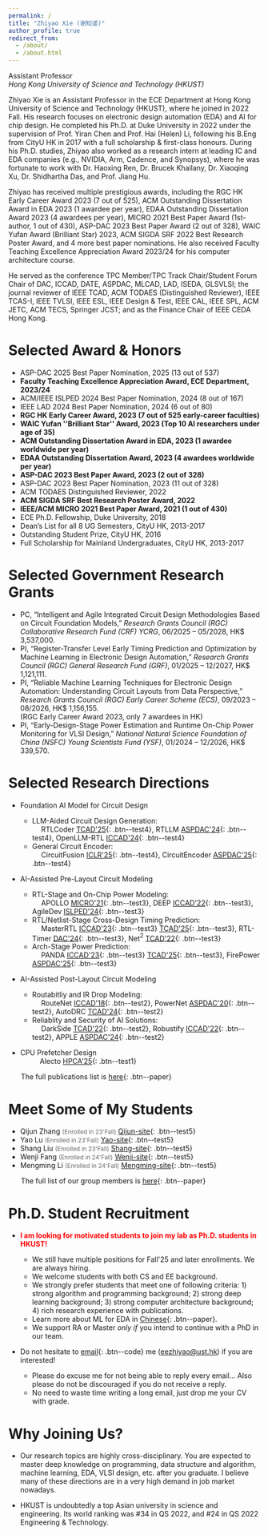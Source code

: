 ```yaml
---
permalink: /
title: "Zhiyao Xie (谢知遥)" 
author_profile: true
redirect_from: 
  - /about/
  - /about.html
---
```


Assistant Professor    
*Hong Kong University of Science and Technology (HKUST)*

Zhiyao Xie is an Assistant Professor in the ECE Department at Hong Kong University of Science and Technology (HKUST), where he joined in 2022 Fall. His research focuses on electronic design automation (EDA) and AI for chip design. He completed his Ph.D. at Duke University in 2022 under the supervision of Prof. Yiran Chen and Prof. Hai (Helen) Li, following his B.Eng from CityU HK in 2017 with a full scholarship & first-class honours. During his Ph.D. studies, Zhiyao also worked as a research intern at leading IC and EDA companies (e.g., NVIDIA, Arm, Cadence, and Synopsys), where he was fortunate to work with Dr. Haoxing Ren, Dr. Brucek Khailany, Dr. Xiaoqing Xu, Dr. Shidhartha Das, and Prof. Jiang Hu.    

Zhiyao has received multiple prestigious awards, including the RGC HK Early Career Award 2023 (7 out of 525), ACM Outstanding Dissertation Award in EDA 2023 (1 awardee per year), EDAA Outstanding Dissertation Award 2023 (4 awardees per year), MICRO 2021 Best Paper Award (1st-author, 1 out of 430), ASP-DAC 2023 Best Paper Award (2 out of 328), WAIC Yufan Award (Brilliant Star) 2023, ACM SIGDA SRF 2022 Best Research Poster Award, and 4 more best paper nominations. He also received Faculty Teaching Excellence Appreciation Award 2023/24 for his computer architecture course.   

He served as the conference TPC Member/TPC Track Chair/Student Forum Chair of DAC, ICCAD, DATE, ASPDAC, MLCAD, LAD, ISEDA, GLSVLSI; the journal reviewer of IEEE TCAD, ACM TODAES (Distinguished Reviewer), IEEE TCAS-I, IEEE TVLSI, IEEE ESL, IEEE Design & Test, IEEE CAL, IEEE SPL, ACM JETC, ACM TECS, Springer JCST; and as the Finance Chair of IEEE CEDA Hong Kong.   


Selected Award & Honors
======
* ASP-DAC 2025 Best Paper Nomination, 2025 (13 out of 537)   
* **Faculty Teaching Excellence Appreciation Award, ECE Department, 2023/24**   
* ACM/IEEE ISLPED 2024 Best Paper Nomination, 2024 (8 out of 167)   
* IEEE LAD 2024 Best Paper Nomination, 2024 (6 out of 80)    
* **RGC HK Early Career Award, 2023 (7 out of 525 early-career faculties)**     
* **WAIC Yufan ''Brilliant Star'' Award, 2023 (Top 10 AI researchers under age of 35)**   
* **ACM Outstanding Dissertation Award in EDA, 2023 (1 awardee worldwide per year)**  
* **EDAA Outstanding Dissertation Award, 2023 (4 awardees worldwide per year)**   
* **ASP-DAC 2023 Best Paper Award, 2023 (2 out of 328)**   
* ASP-DAC 2023 Best Paper Nomination, 2023 (11 out of 328)  
* ACM TODAES Distinguished Reviewer, 2022   
* **ACM SIGDA SRF Best Research Poster Award, 2022**   
* **IEEE/ACM MICRO 2021 Best Paper Award, 2021 (1 out of 430)**
* ECE Ph.D. Fellowship, Duke University, 2018   
* Dean’s List for all 8 UG Semesters, CityU HK, 2013-2017  
* Outstanding Student Prize, CityU HK, 2016  
* Full Scholarship for Mainland Undergraduates, CityU HK, 2013-2017   


Selected Government Research Grants  
======
* PC, “Intelligent and Agile Integrated Circuit Design Methodologies Based on Circuit Foundation Models,” *Research Grants Council (RGC) Collaborative Research Fund (CRF) YCRG*, 06/2025 – 05/2028, HK$ 3,537,000.     
* PI, “Register-Transfer Level Early Timing Prediction and Optimization by Machine Learning in Electronic Design Automation,” *Research Grants Council (RGC) General Research Fund (GRF)*, 01/2025 – 12/2027, HK$ 1,121,111.     
* PI, “Reliable Machine Learning Techniques for Electronic Design Automation: Understanding Circuit Layouts from Data Perspective,” *Research Grants Council (RGC) Early Career Scheme (ECS)*, 09/2023 – 08/2026, HK$ 1,156,155.   
(RGC Early Career Award 2023, only 7 awardees in HK)    
* PI, “Early-Design-Stage Power Estimation and Runtime On-Chip Power Monitoring for VLSI Design,” *National Natural Science Foundation of China (NSFC) Young Scientists Fund (YSF)*, 01/2024 – 12/2026, HK$ 339,570.      


Selected Research Directions
======
* Foundation AI Model for Circuit Design    
    * LLM-Aided Circuit Design Generation:         
      &ensp;&ensp;   RTLCoder [TCAD'25](https://zhiyaoxie.github.io/files/TCAD25_RTLCoder.pdf){: .btn--test4}, RTLLM [ASPDAC'24](https://zhiyaoxie.github.io/files/Arxiv23_RTLLM.pdf){: .btn--test4}, OpenLLM-RTL [ICCAD'24](https://zhiyaoxie.github.io/files/ICCAD24_OpenLLM.pdf){: .btn--test4}        
    * General Circuit Encoder:     
      &ensp;&ensp;   CircuitFusion [ICLR'25](https://zhiyaoxie.github.io/files/empty.pdf){: .btn--test4}, CircuitEncoder [ASPDAC'25](https://zhiyaoxie.github.io/files/ASPDAC25_CircuitEncoder.pdf){: .btn--test4}          

* AI-Assisted Pre-Layout Circuit Modeling  
    * RTL-Stage and On-Chip Power Modeling:    
       &ensp;&ensp;  APOLLO [MICRO'21](https://zhiyaoxie.github.io/files/MICRO21_APOLLO.pdf){: .btn--test3}, DEEP [ICCAD'22](https://zhiyaoxie.github.io/files/ICCAD22_DEEP.pdf){: .btn--test3}, AgileDev [ISLPED'24](https://zhiyaoxie.github.io/files/ISLPED24_AgileDev.pdf){: .btn--test3}     
    * RTL/Netlist-Stage Cross-Design Timing Prediction:    
       &ensp;&ensp;  MasterRTL [ICCAD'23](https://zhiyaoxie.github.io/files/ICCAD23_MasterRTL.pdf){: .btn--test3} [TCAD'25](https://zhiyaoxie.github.io/files/TCAD24_MasterRTL.pdf){: .btn--test3}, RTL-Timer [DAC'24](https://zhiyaoxie.github.io/files/DAC24_RTLTimer.pdf){: .btn--test3}, Net$^2$ [TCAD'22](https://zhiyaoxie.github.io/files/TCAD21_Time.pdf){: .btn--test3}     
    * Arch-Stage Power Prediction:     
       &ensp;&ensp;  PANDA [ICCAD'23](https://zhiyaoxie.github.io/files/ICCAD23_PANDA.pdf){: .btn--test3} [TCAD'25](https://zhiyaoxie.github.io/files/TCAD25_PANDA.pdf){: .btn--test3}, FirePower [ASPDAC'25](https://zhiyaoxie.github.io/files/ASPDAC25_FirePower.pdf){: .btn--test3}     

* AI-Assisted Post-Layout Circuit Modeling 
    * Routabitliy and IR Drop Modeling:     
      &ensp;&ensp;   RouteNet [ICCAD'18](https://zhiyaoxie.github.io/files/ICCAD18_RouteNet.pdf){: .btn--test2}, PowerNet [ASPDAC'20](https://zhiyaoxie.github.io/files/ASPDAC20_PowerNet.pdf){: .btn--test2}, AutoDRC [TCAD'24](https://zhiyaoxie.github.io/files/TCAD24_Automated.pdf){: .btn--test2}     
    * Reliablity and Security of AI Solutions:   
     &ensp;&ensp;    DarkSide [TCAD'22](https://zhiyaoxie.github.io/files/TCAD22_Dark.pdf){: .btn--test2}, Robustify [ICCAD'22](https://zhiyaoxie.github.io/files/ICCAD22_Robust.pdf){: .btn--test2}, APPLE [ASPDAC'24](https://zhiyaoxie.github.io/files/ASPDAC24_APPLE.pdf){: .btn--test2}     

* CPU Prefetcher Design    
    &ensp;&ensp;&ensp;&ensp;&ensp;   Alecto [HPCA'25](https://zhiyaoxie.github.io/files/HPCA25_Alecto.pdf){: .btn--test1}    

&ensp;&ensp;&ensp; The full publications list is [here](https://zhiyaoxie.com/publications/){: .btn--paper} 

Meet Some of My Students  
======
* Qijun Zhang <span style="color:DimGray; font-size:85%">(Enrolled in 23'Fall)</span>  [Qijun-site](https://zqj2333.github.io/){: .btn--test5}    
* Yao Lu <span style="color:DimGray; font-size:85%">(Enrolled in 23'Fall)</span>  [Yao-site](https://norayaolu.github.io/){: .btn--test5}    
* Shang Liu <span style="color:DimGray; font-size:85%">(Enrolled in 23'Fall)</span> [Shang-site](https://devinshang.github.io/){: .btn--test5}   
* Wenji Fang <span style="color:DimGray; font-size:85%">(Enrolled in 24'Fall)</span>  [Wenji-site](https://fangwenji.github.io/){: .btn--test5}   
* Mengming Li <span style="color:DimGray; font-size:85%">(Enrolled in 24'Fall)</span>  [Mengming-site](https://limengming.github.io/){: .btn--test5}   

&ensp;&ensp;&ensp; The full list of our group members is [here](https://zhiyaoxie.com/students/){: .btn--paper} 


Ph.D. Student Recruitment
======
* <span style="color:red">**I am looking for motivated students to join my lab as Ph.D. students in HKUST!**</span> 
    * We still have multiple positions for Fall'25 and later enrollments. We are always hiring.     
    * We welcome students with both CS and EE background.     
    * We strongly prefer students that meet one of following criteria: 1) strong algorithm and programming background; 2) strong deep learning background; 3) strong computer architecture background; 4) rich research experience with publications.    
    * Learn more about ML for EDA in [Chinese](https://zhiyaoxie.github.io/files/ml4eda.pdf){: .btn--paper}.     
    * We support RA or Master *only if* you intend to continue with a PhD in our team.      

* Do not hesitate to [email](mailto:eezhiyao@ust.hk){: .btn--code} me (eezhiyao@ust.hk) if you are interested!  
    * Please do excuse me for not being able to reply every email... Also please do not be discouraged if you do not receive a reply.   
    * No need to waste time writing a long email, just drop me your CV with grade.    

Why Joining Us?
======

* Our research topics are highly cross-disciplinary. You are expected to master deep knowledge on programming, data structure and algorithm, machine learning, EDA, VLSI design, etc. after you graduate. I believe many of these directions are in a very high demand in job market nowadays.  

* HKUST is undoubtedly a top Asian university in science and engineering. Its world ranking was #34 in QS 2022, and #24 in QS 2022 Engineering & Technology. 


